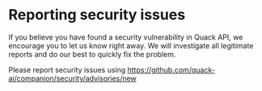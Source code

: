 # Reporting security issues

If you believe you have found a security vulnerability in Quack API, we encourage you to let us know right away. We will investigate all legitimate reports and do our best to quickly fix the problem.

Please report security issues using https://github.com/quack-ai/companion/security/advisories/new

